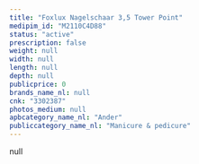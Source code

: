 ```yaml
---
title: "Foxlux Nagelschaar 3,5 Tower Point"
medipim_id: "M2110C4D88"
status: "active"
prescription: false
weight: null
width: null
length: null
depth: null
publicprice: 0
brands_name_nl: null
cnk: "3302387"
photos_medium: null
apbcategory_name_nl: "Ander"
publiccategory_name_nl: "Manicure & pedicure"
---
```

null
